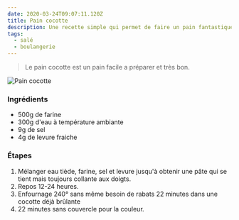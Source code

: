 ```yaml
---
date: 2020-03-24T09:07:11.120Z
title: Pain cocotte
description: Une recette simple qui permet de faire un pain fantastique.
tags:
  - salé
  - boulangerie
---
```


> Le pain cocotte est un pain facile a préparer et très bon.

![Pain cocotte](/assets/pain_cocotte_2.jpg "Pain cocotte")

### Ingrédients

- 500g de farine
- 300g d'eau à température ambiante
- 9g de sel
- 4g de levure fraiche

### Étapes

1. Mélanger eau tiède, farine, sel et levure jusqu'à obtenir une pâte qui se tient mais toujours collante aux doigts.
2. Repos 12-24 heures.
3. Enfournage 240° sans même besoin de rabats 22 minutes dans une cocotte déjà brûlante
4. 22 minutes sans couvercle pour la couleur.
